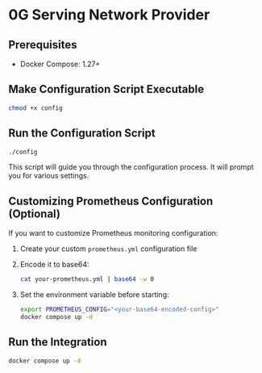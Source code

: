 # 0G Serving Network Provider

## Prerequisites

- Docker Compose: 1.27+

## Make Configuration Script Executable

```bash
chmod +x config
```

## Run the Configuration Script

```bash
./config
```

This script will guide you through the configuration process. It will prompt you for various settings.

## Customizing Prometheus Configuration (Optional)

If you want to customize Prometheus monitoring configuration:

1. Create your custom `prometheus.yml` configuration file
2. Encode it to base64:

   ```bash
   cat your-prometheus.yml | base64 -w 0
   ```

3. Set the environment variable before starting:

   ```bash
   export PROMETHEUS_CONFIG="<your-base64-encoded-config>"
   docker compose up -d
   ```

## Run the Integration

```bash
docker compose up -d
```
